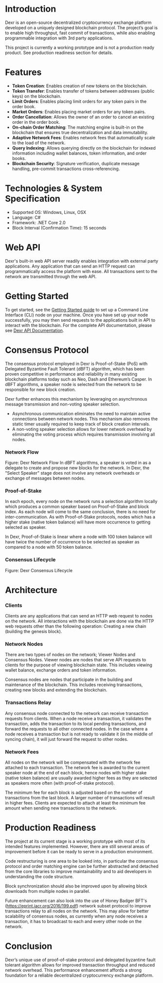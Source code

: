 # Introduction
Dexr is an open-source decentralized cryptocurrency exchange platform developed on a uniquely designed blockchain protocol. The project’s goal is to enable high throughput, fast commit of transactions, while also enabling programmable integration with 3rd party applications. 

This project is currently a working prototype and is not a production ready product. See production readiness section for details.

# Features
* **Token Creation**: Enables creation of new tokens on the blockchain.
* **Token Transfer**: Enables transfer of tokens between addresses (public keys) on the blockchain.
* **Limit Orders**: Enables placing limit orders for any token pairs in the order book. 
* **Market Orders**: Enables placing market orders for any token pairs.
* **Order Cancellation**: Allows the owner of an order to cancel an existing order in the order book.
* **On-chain Order Matching**: The matching engine is built-in on the blockchain that ensures true decentralization and data immutability.
* **Adaptive Network Fees**: Enables network fees that automatically scale to the load of the network.
* **Query Indexing**: Allows querying directly on the blockchain for indexed information including wallet balances, token information, and order books.
* **Blockchain Security**: Signature verification, duplicate message handling, pre-commit transactions cross-referencing.

# Technologies & System Specification
* Supported OS: Windows, Linux, OSX
* Language: C#
* Framework: .NET Core 2.0
* Block Interval (Confirmation Time): 15 seconds

# Web API
Dexr's built-in web API server readily enables integration with external party applications. Any application that can send an HTTP request can programmatically access the platform with ease. All transactions sent to the network are transmitted through the web API.

# Getting Started
To get started, see the [Getting Started guide](https://github.com/jnlewis/dexr/blob/master/Dexr%20-%20Getting%20Started.pdf) to set up a Command Line Interface (CLI) node on your machine. Once you have set up your node successfully, you may then send requests to the applications built in API to interact with the blockchain.
For the complete API documentation, please see [Dexr API Documentation](https://documenter.getpostman.com/view/469639/dexr-api/RWEmKcUy).

# Consensus Protocol
The consensus protocol employed in Dexr is Proof-of-Stake (PoS) with Delegated Byzantine Fault Tolerant (dBFT) algorithm, which has been proven competitive in performance and reliability in many existing blockchain platforms today such as Neo, Dash and Ethereum’s Casper. In dBFT algorithms, a speaker node is selected from the network to be responsible for new block creation.

Dexr further enhances this mechanism by leveraging on asynchronous message transmission and non-voting speaker selection. 
* Asynchronous communication eliminates the need to maintain active connections between network nodes. This mechanism also removes the static timer usually required to keep track of block creation intervals. 
* A non-voting speaker selection allows for lower network overhead by eliminating the voting process which requires transmission involving all nodes.

### Network Flow
 
Figure: Dexr Network Flow
In dBFT algorithms, a speaker is voted in as a delegate to create and propose new blocks for the network. In Dexr, the "Select Speaker" stage does not involve any network overheads or exchange of messages between nodes. 

### Proof-of-Stake
In each epoch, every node on the network runs a selection algorithm locally which produces a common speaker based on Proof-of-Stake and block index. As each node will come to the same conclusion, there is no need for inter-communication. As with Proof-of-Stake protocols, nodes which has a higher stake (native token balance) will have more occurrence to getting selected as speaker.

In Dexr, Proof-of-Stake is linear where a node with 100 token balance will have twice the number of occurrence to be selected as speaker as compared to a node with 50 token balance.

### Consensus Lifecycle

Figure: Dexr Consensus Lifecycle


# Architecture

### Clients
Clients are any applications that can send an HTTP web request to nodes on the network. All interactions with the blockchain are done via the HTTP web requests other than the following operation: Creating a new chain (building the genesis block).

### Network Nodes
There are two types of nodes on the network; Viewer Nodes and Consensus Nodes. 
Viewer nodes are nodes that serve API requests to clients for the purpose of viewing blockchain state. This includes viewing wallet balance, exchange orders and token information.

Consensus nodes are nodes that participate in the building and maintenance of the blockchain. This includes receiving transactions, creating new blocks and extending the blockchain.

### Transactions Relay
Any consensus node connected to the network can receive transaction requests from clients. When a node receive a transaction, it validates the transaction, adds the transaction to its local pending transactions, and forward the requests to all other connected nodes. In the case where a node receives a transaction but is not ready to validate it (in the middle of syncing chain), it will just forward the request to other nodes.

### Network Fees
All nodes on the network will be compensated with the network fee attached to each transaction. The network fee is awarded to the current speaker node at the end of each block, hence nodes with higher stake (native token balance) are usually awarded higher fees as they are selected as speakers more often (with proof-of-stake protocol).

The minimum fee for each block is adjusted based on the number of transactions from the last block. A larger number of transactions will result in higher fees. Clients are expected to attach at least the minimum fee amount when sending new transactions to the network.

# Production Readiness
The project at its current stage is a working prototype with most of its intended features implemented. However, there are still several areas of improvement before it can be ready to serve in a production environment.

Code restructuring is one area to be looked into, in particular the consensus protocol and order matching engine can be further abstracted and detached from the core libraries to improve maintainability and to aid developers in understanding the code structure.

Block synchronization should also be improved upon by allowing block downloads from multiple nodes in parallel.

Future enhancement can also look into the use of Honey Badger BFT's  (https://eprint.iacr.org/2016/199.pdf) network subset protocol to improve transactions relay to all nodes on the network. This may allow for better scalability of consensus nodes, as currently when any node receives a transaction, it has to broadcast to each and every other node on the network.

# Conclusion
Dexr’s unique use of proof-of-stake protocol and delegated byzantine fault tolerant algorithm allows for improved transaction throughput and reduced network overhead. This performance enhancement affords a strong foundation for a reliable decentralized cryptocurrency exchange platform.

